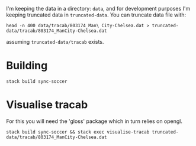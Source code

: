 
I'm keeping the data in a directory: `data`, and for development purposes I'm keeping truncated data in `truncated-data`.
You can truncate data file with:

```
head -n 400 data/tracab/803174_Man\ City-Chelsea.dat > truncated-data/tracab/803174_ManCity-Chelsea.dat
```
assuming `truncated-data/tracab` exists.

# Building

```
stack build sync-soccer
```

# Visualise tracab

For this you will need the 'gloss' package which in turn relies on opengl.

```
stack build sync-soccer && stack exec visualise-tracab truncated-data/tracab/803174_ManCity-Chelsea.dat
````

